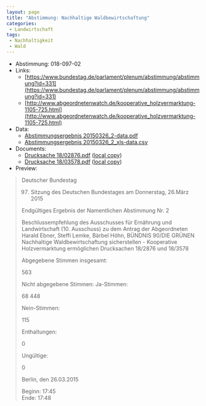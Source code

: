 ```yaml
---
layout: page
title: "Abstimmung: Nachhaltige Waldbewirtschaftung"
categories:
 - Landwirtschaft
tags:
 - Nachhaltigkeit
 - Wald
---
```


* Abstimmung: 018-097-02
* Links: 
    * [https://www.bundestag.de/parlament/plenum/abstimmung/abstimmung?id=331](https://www.bundestag.de/parlament/plenum/abstimmung/abstimmung?id=331)
    * [http://www.abgeordnetenwatch.de/kooperative_holzvermarktung-1105-725.html](http://www.abgeordnetenwatch.de/kooperative_holzvermarktung-1105-725.html)
* Data: 
    * [Abstimmungsergebnis 20150326_2-data.pdf](/res/abstimmungsliste/20150326_2-data.pdf)
    * [Abstimmungsergebnis 20150326_2_xls-data.csv](/res/abstimmungsliste/analyses/20150326_2_xls-data.csv)
* Documents: 
    * [Drucksache 18/02876.pdf](http://dip21.bundestag.de/dip21/btd/18/028/1802876.pdf) ([local copy](/res/abstimmungsdaten/018-097-02/1802876.pdf))
    * [Drucksache 18/03578.pdf](http://dip21.bundestag.de/dip21/btd/18/035/1803578.pdf) ([local copy](/res/abstimmungsdaten/018-097-02/1803578.pdf))
* Preview: 
> Deutscher Bundestag
> 
> 97. Sitzung des Deutschen Bundestages
> am Donnerstag, 26.März 2015
> 
> Endgültiges Ergebnis der Namentlichen Abstimmung Nr. 2
> 
> Beschlussempfehlung des Ausschusses für Ernährung und Landwirtschaft (10. Ausschuss)
> zu dem Antrag der Abgeordneten Harald Ebner, Steffi Lemke, Bärbel Höhn, BÜNDNIS
> 90/DIE GRÜNEN
> Nachhaltige Waldbewirtschaftung sicherstellen - Kooperative Holzvermarktung
> ermöglichen
> Drucksachen 18/2876 und 18/3578
> 
> Abgegebene Stimmen insgesamt:
> 
> 563
> 
> Nicht abgegebene Stimmen:
> Ja-Stimmen:
> 
> 68
> 448
> 
> Nein-Stimmen:
> 
> 115
> 
> Enthaltungen:
> 
> 0
> 
> Ungültige:
> 
> 0
> 
> Berlin, den 26.03.2015
> 
> Beginn: 17:45  
> Ende: 17:48
